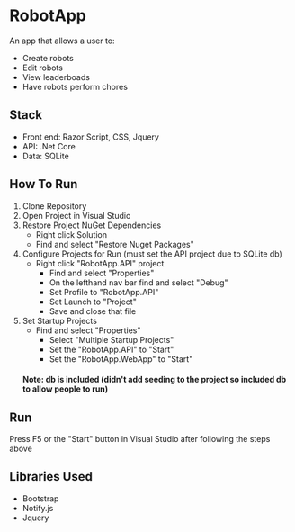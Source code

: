 # RobotApp
An app that allows a user to:
- Create robots 
- Edit robots
- View leaderboads
- Have robots perform chores
## Stack
- Front end: Razor Script, CSS, Jquery
- API: .Net Core
- Data: SQLite
## How To Run
1. Clone Repository
2. Open Project in Visual Studio 
3. Restore Project NuGet Dependencies
    -   Right click Solution
    -   Find and select "Restore Nuget Packages"
 4. Configure Projects for Run (must set the API project due to SQLite db)
    -   Right click "RobotApp.API" project
	    - Find and select "Properties"
	    - On the lefthand nav bar find and select "Debug"
	    - Set Profile to "RobotApp.API"
	    - Set Launch to "Project"
	    - Save and close that file
5.  Set Startup Projects
	- Find and select "Properties"
	    - Select "Multiple Startup Projects"
	    - Set the "RobotApp.API" to "Start"
	    - Set the "RobotApp.WebApp" to "Start"
    #### Note: db is included (didn't add seeding to the project so included db to allow people to run)
## Run
Press F5 or the "Start" button in Visual Studio after following the steps above
## Libraries Used
- Bootstrap
- Notify.js
- Jquery
